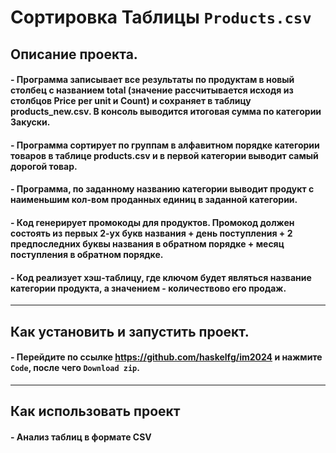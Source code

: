 # Сортировка Таблицы **`Products.csv`**
## Описание проекта.
#### - Программа **записывает** все результаты по продуктам в новый столбец с названием total (значение рассчитывается исходя из столбцов Price per unit и Count) и сохраняет в таблицу products_new.csv. В консоль выводится итоговая сумма по категории Закуски.
#### - Программа **сортирует** по группам в алфавитном порядке категории товаров в таблице products.csv и в первой категории выводит самый дорогой товар.
#### - Программа, по заданному названию категории **выводит** продукт с наименьшим кол-вом проданных единиц в заданной категории.
#### - Код **генерирует** промокоды для продуктов. Промокод должен состоять из первых 2-ух букв названия + день поступления + 2 предпоследних буквы названия в обратном порядке + месяц поступления в обратном порядке.
#### - Код **реализует** хэш-таблицу, где ключом будет являться название категории продукта, а значением - количествово его продаж.
___
## Как установить и запустить проект.
#### - Перейдите по ссылке **https://github.com/haskelfg/im2024 и нажмите** **`Code`**, после чего **`Download zip`**.
___
## Как использовать проект
#### - Анализ таблиц в формате CSV

